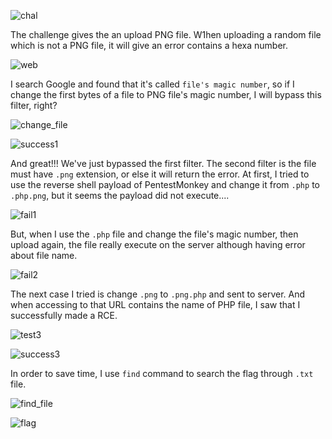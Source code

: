 ![chal](https://github.com/user-attachments/assets/44d965fd-11e3-488e-a60e-cce72b3addd8)


The challenge gives the an upload PNG file. W1hen uploading a random file which is not a PNG file, it will give an error contains a hexa number.

![web](https://github.com/user-attachments/assets/6794a11b-2395-4a10-b191-d7c8106bd974)


I search Google and found that it's called `file's magic number`, so if I change the first bytes of a file to PNG file's magic number, I will bypass this filter, right?

![change_file](https://github.com/user-attachments/assets/575bce38-daed-46aa-8a87-811cb2c14e93)


![success1](https://github.com/user-attachments/assets/436e7729-222b-471f-a692-325796cc8503)


And great!!! We've just bypassed the first filter. The second filter is the file must have `.png` extension, or else it will return the error. At first, I tried to use the reverse shell payload of PentestMonkey and change it from `.php` to `.php.png`, but it seems the payload did not execute....

![fail1](https://github.com/user-attachments/assets/291e1467-50d7-44b1-abe1-07dbf8c2035b)


But, when I use the `.php` file and change the file's magic number, then upload again, the file really execute on the server although having error about file name.

![fail2](https://github.com/user-attachments/assets/e13e6ad1-9b7b-432e-b0bc-5aafe87d6dc4)


The next case I tried is change `.png` to `.png.php` and sent to server. And when accessing to that URL contains the name of PHP file, I saw that I successfully made a RCE.

![test3](https://github.com/user-attachments/assets/b007d1f8-7ea8-41ee-b7a1-82d4f61b73f9)


![success3](https://github.com/user-attachments/assets/925008d9-28ea-4daf-9a52-6b90c27cf258)


In order to save time, I use `find` command to search the flag through `.txt` file.

![find_file](https://github.com/user-attachments/assets/63a31b41-c410-4544-9aec-99315aa88690)


![flag](https://github.com/user-attachments/assets/b53adb3e-52d0-4b5a-9941-28c07557aca8)
